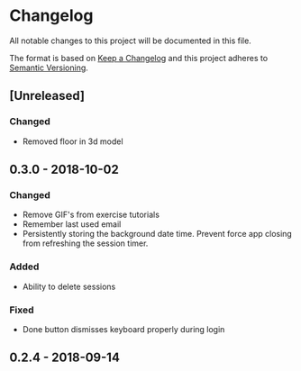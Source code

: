 # Changelog
All notable changes to this project will be documented in this file.

The format is based on [Keep a Changelog](http://keepachangelog.com/en/1.0.0/)
and this project adheres to [Semantic Versioning](http://semver.org/spec/v2.0.0.html).

## [Unreleased]

### Changed
- Removed floor in 3d model

## 0.3.0 - 2018-10-02
### Changed
- Remove GIF's from exercise tutorials
- Remember last used email
- Persistently storing the background date time.  Prevent force app closing from refreshing the session timer.

### Added
- Ability to delete sessions

### Fixed
- Done button dismisses keyboard properly during login

## 0.2.4 - 2018-09-14

